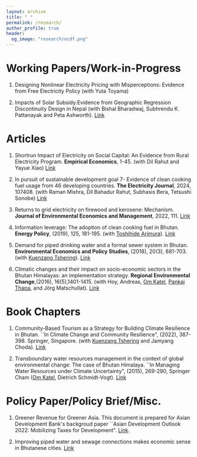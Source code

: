 ```yaml
---
layout: archive
title: " "
permalink: /research/
author_profile: true
header:
  og_image: "research/ecdf.png"
---
```


Working Papers/Work-in-Progress
================
1.  Designing Nonlinear Electricity Pricing with Misperceptions: Evidence from Free Electricity Policy (with Yuta Toyama)

1. Impacts of Solar Subsidy:Evidence from Geographic Regression Discontinuity Design in Nepal (with Bishal Bharadwaj, Subhrendu K. Pattanayak and Peta Ashworth). [Link](https://papers.ssrn.com/sol3/papers.cfm?abstract_id=3916331)



Articles
==========

1. Shortrun Impact of Electricity on Social Capital: An Evidence from Rural Electricity Program.  **Empirical Economics**, 1-45.  (with Dil Rahut and Yayue Xiao) [Link](https://doi.org/10.1007/s00181-024-02632-w)

1. In pursuit of sustainable development goal 7- Evidence of clean cooking fuel usage from 46 developing countries. **The Electricity Journal**, 2024, 107408. (with Raman Mishra, Dil Bahadur Rahut, Subhasis Bera, Tetsushi Sonobe) [Link](https://www.sciencedirect.com/science/article/pii/S1040619024000435?via%3Dihub)

1. Returns to grid electricity on firewood and kerosene: Mechanism. **Journal of Environmental Economics and Management**, 2022, 111. [Link](https://doi.org/10.1016/j.jeem.2021.102606)

1. Information leverage: The adoption of clean cooking fuel in Bhutan. **Energy Policy**, (2019), 125, 181-195. (with [Toshihide Arimura](http://www.f.waseda.jp/arimura/en/publications.html)). [Link](https://doi.org/10.1016/j.enpol.2018.10.054)

1. Demand for piped drinking water and a formal sewer system in Bhutan. **Environmental Economics and Policy Studies**, (2018), 20(3), 681-703. (with [Kuenzang Tshering](https://www.ecu.edu.au/schools/science/research-students/profiles/postgraduate-research-students/mr-kuenzang-tshering?fbclid=IwAR3d391BKKh0LOujo23xds6pthqdrrQjQxaWhzRhkBaT-11Ml77UDUMpDwo)). [Link](https://doi.org/10.1007/s10018-018-0211-3)

1. Climatic changes and their impact on socio-economic sectors in the Bhutan Himalayas: an implementation strategy. **Regional Environmental Change**,(2016), 16(5),1401-1415. (with Hoy, Andreas, [Om Katel](https://scholar.google.com/citations?hl=en&user=7VKGhoAAAAAJ&view_op=list_works&alert_preview_top_rm=2&sortby=pubdate), [Pankaj Thapa](https://orcid.org/0000-0002-3890-6698), and Jörg Matschullat). [Link](https://link.springer.com/article/10.1007%2Fs10113-015-0868-0)


Book Chapters
=============

1. Community-Based Tourism as a Strategy for Building Climate Resilience in Bhutan. ``In Climate Change and Community Resilience", (2022), 387-398. Springer, Singapore. (with [Kuenzang Tshering](https://www.ecu.edu.au/schools/science/research-students/profiles/postgraduate-research-students/mr-kuenzang-tshering?fbclid=IwAR3d391BKKh0LOujo23xds6pthqdrrQjQxaWhzRhkBaT-11Ml77UDUMpDwo) and Jamyang Choda). [Link](https://scholar.google.com/scholar?hl=en&as_sdt=0%2C5&q=Community-Based+Tourism+as+a+Strategy+for+Building+Climate+Resilience+in+Bhutan&btnG=)

1. Transboundary water resources management in the context of global environmental change: The case of Bhutan Himalaya. ``In Managing Water Resources under Climate Uncertainty", (2015), 269-290, Springer Cham ([Om Katel](https://scholar.google.com/citations?hl=en&user=7VKGhoAAAAAJ&view_op=list_works&alert_preview_top_rm=2&sortby=pubdate), Dietrich Schmidt-Vogt). [Link](https://link.springer.com/chapter/10.1007/978-3-319-10467-6_13)



Policy Paper/Policy Brief/Misc.
=======================
1. Greener Revenue for Greener Asia. This document is prepared for Asian Development Bank's backgroud paper ``Asian Development Outlook 2022: Mobilizing Taxes for Development". [Link](https://www.adb.org/sites/default/files/institutional-document/782851/ado2022bp-green-revenues-greener-asia.pdf). 

1. Improving piped water and sewage connections makes economic sense in Bhutanese cities. [Link](http://www.sandeeonline.org/uploads/documents/abstract/1060_ABS_PB_90-15.pdf)




